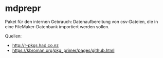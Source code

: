 # mdprepr
Paket für den internen Gebrauch: Datenaufbereitung von csv-Dateien,
die in eine FileMaker-Datenbank importiert werden sollen.

Quellen:
- http://r-pkgs.had.co.nz
- https://kbroman.org/pkg_primer/pages/github.html
